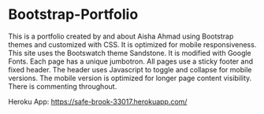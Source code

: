 # Bootstrap-Portfolio
This is a portfolio created by and about Aisha Ahmad using Bootstrap themes and customized with CSS. It is optimized for mobile responsiveness.
This site uses the Bootswatch theme Sandstone. It is modified with Google Fonts. 
Each page has a unique jumbotron. All pages use a sticky footer and fixed header. The header uses Javascript to toggle and collapse for mobile versions. The mobile version is optimized for longer page content visibility.
There is commenting throughout. 

Heroku App: https://safe-brook-33017.herokuapp.com/
